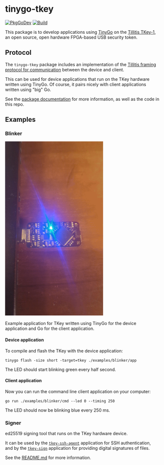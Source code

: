 # tinygo-tkey


[![PkgGoDev](https://pkg.go.dev/badge/github.com/hybridgroup/tinygo-tkey/pkg/proto)](https://pkg.go.dev/github.com/hybridgroup/tinygo-tkey/pkg/proto) [![Build](https://github.com/hybridgroup/tinygo-tkey/actions/workflows/build.yml/badge.svg)](https://github.com/hybridgroup/tinygo-tkey/actions/workflows/build.yml)

This package is to develop applications using [TinyGo](https://tinygo.org/) on the [Tillitis TKey-1](https://github.com/tillitis/tillitis-key1), an open source, open hardware FPGA-based USB security token.

## Protocol

The `tinygo-tkey` package includes an implementation of the [Tillitis framing protocol for communication](https://dev.tillitis.se/protocol/) between the device and client.

This can be used for device applications that run on the TKey hardware written using TinyGo. Of course, it pairs nicely with client applications written using "big" Go.

See the [package documentation](https://pkg.go.dev/github.com/hybridgroup/tinygo-tkey/pkg/proto) for more information, as well as the code in this repo.

## Examples

### Blinker

![tkey led](./images/tkey-led.gif)

Example application for TKey written using TinyGo for the device application and Go for the client application.

#### Device application

To compile and flash the TKey with the device application:

```shell
tinygo flash -size short -target=tkey ./examples/blinker/app
```

The LED should start blinking green every half second.

#### Client application

Now you can run the command line client application on your computer:

```shell
go run ./examples/blinker/cmd --led 0 --timing 250
```

The LED should now be blinking blue every 250 ms.

### Signer

ed25519 signing tool that runs on the TKey hardware device.

It can be used by the [`tkey-ssh-agent`](https://github.com/tillitis/tkey-ssh-agent) application for SSH authentication, and by the [`tkey-sign`](https://github.com/tillitis/tkey-sign-cli) application for providing digital signatures of files. 

See the [README.md](./examples/signer/README.md) for more information.
